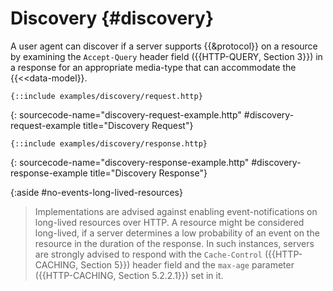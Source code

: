 # Discovery {#discovery}

A user agent can discover if a server supports {{&protocol}} on a resource by examining the `Accept-Query` header field ({{HTTP-QUERY, Section 3}}) in a response for an appropriate media-type that can accommodate the {{<<data-model}}.

~~~ http-message
{::include examples/discovery/request.http}
~~~
{: sourcecode-name="discovery-request-example.http" #discovery-request-example title="Discovery Request"}

~~~ http-message
{::include examples/discovery/response.http}
~~~
{: sourcecode-name="discovery-response-example.http" #discovery-response-example title="Discovery Response"}

{:aside #no-events-long-lived-resources}
> Implementations are advised against enabling event-notifications on long-lived resources over HTTP. A resource might be considered long-lived, if a server determines a low probability of an event on the resource in the duration of the response. In such instances, servers are strongly advised to respond with the `Cache-Control` ({{HTTP-CACHING, Section 5}}) header field and the `max-age` parameter ({{HTTP-CACHING, Section 5.2.2.1}}) set in it.
